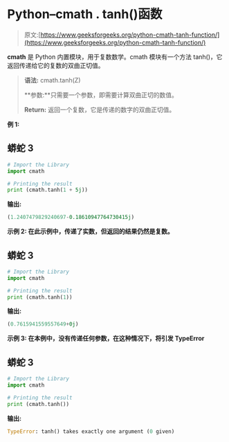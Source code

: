 # Python–cmath . tanh()函数

> 原文:[https://www.geeksforgeeks.org/python-cmath-tanh-function/](https://www.geeksforgeeks.org/python-cmath-tanh-function/)

**cmath** 是 Python 内置模块，用于复数数学。cmath 模块有一个方法 tanh()，它返回传递给它的复数的双曲正切值。

> **语法:** cmath.tanh(Z)
> 
> **参数:**只需要一个参数，即需要计算双曲正切的数值。
> 
> **Return:** 返回一个复数，它是传递的数字的双曲正切值。

****例 1:****

## **蟒蛇 3**

```py
# Import the Library
import cmath 

# Printing the result
print (cmath.tanh(1 + 5j))
```

****输出:****

```py
(1.2407479829240697-0.18610947764730415j) 
```

****示例 2:** 在此示例中，传递了实数，但返回的结果仍然是复数。**

## **蟒蛇 3**

```py
# Import the Library
import cmath 

# Printing the result
print (cmath.tanh(1))
```

****输出:****

```py
(0.7615941559557649+0j) 
```

****示例 3:** 在本例中，没有传递任何参数，在这种情况下，将引发 TypeError**

## **蟒蛇 3**

```py
# Import the Library
import cmath 

# Printing the result
print (cmath.tanh())
```

****输出:****

```py
TypeError: tanh() takes exactly one argument (0 given) 
```